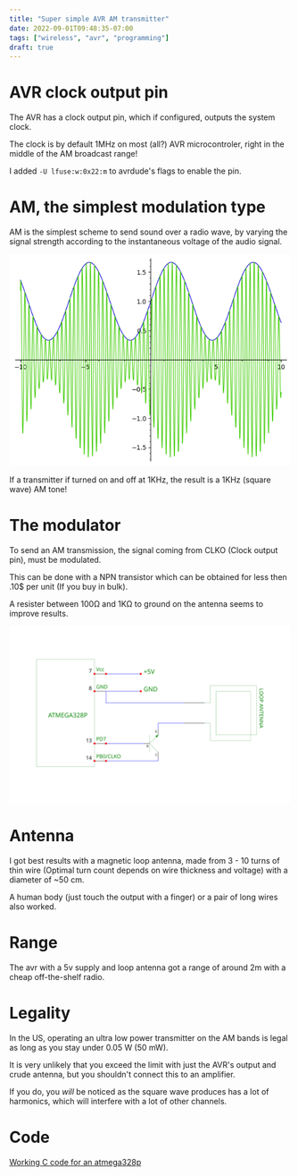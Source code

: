 ```yaml
---
title: "Super simple AVR AM transmitter"
date: 2022-09-01T09:48:35-07:00
tags: ["wireless", "avr", "programming"]
draft: true
---
```


# AVR clock output pin

The AVR has a clock output pin, which if configured, outputs the system clock.

The clock is by default 1MHz on most (all?) AVR microcontroler, right in the middle of the AM broadcast range!

I added ``-U lfuse:w:0x22:m`` to avrdude's flags to enable the pin.

# AM, the simplest modulation type

AM is the simplest scheme to send sound over a radio wave, by varying the signal strength according to the instantaneous voltage of the audio signal.

![AM modulation. green: cariear, blue: signal](am.png)

If a transmitter if turned on and off at 1KHz, the result is a 1KHz (square wave) AM tone!

# The modulator

To send an AM transmission, the signal coming from CLKO (Clock output pin), must be modulated.

This can be done with a NPN transistor which can be obtained for less then .10$ per unit (If you buy in bulk).

A resister between 100Ω and 1KΩ to ground on the antenna seems to improve results.

![Schematic diagram](schematic.png)

# Antenna

I got best results with a magnetic loop antenna, made from 3 - 10 turns of thin wire (Optimal turn count depends on wire thickness and voltage) with a diameter of ~50 cm.

A human body (just touch the output with a finger) or a pair of long wires also worked.

# Range

The avr with a 5v supply and loop antenna got a range of around 2m with a cheap off-the-shelf radio.

# Legality

In the US, operating an ultra low power transmitter on the AM bands is legal as long as you stay under 0.05 W (50 mW).

It is very unlikely that you exceed the limit with just the AVR's output and crude antenna, but you shouldn't connect this to an amplifier.

If you do, you *will* be noticed as the square wave produces has a lot of harmonics, which will interfere with a lot of other channels.

<!--![Finished result on perfboard](result.png)-->

# Code

[Working C code for an atmega328p](am.c)




